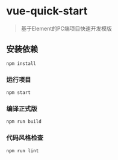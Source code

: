 # vue-quick-start

> 基于Element的PC端项目快速开发模版

## 安装依赖
```
npm install
```

### 运行项目
```
npm start
```

### 编译正式版
```
npm run build
```

### 代码风格检查
```
npm run lint
```

